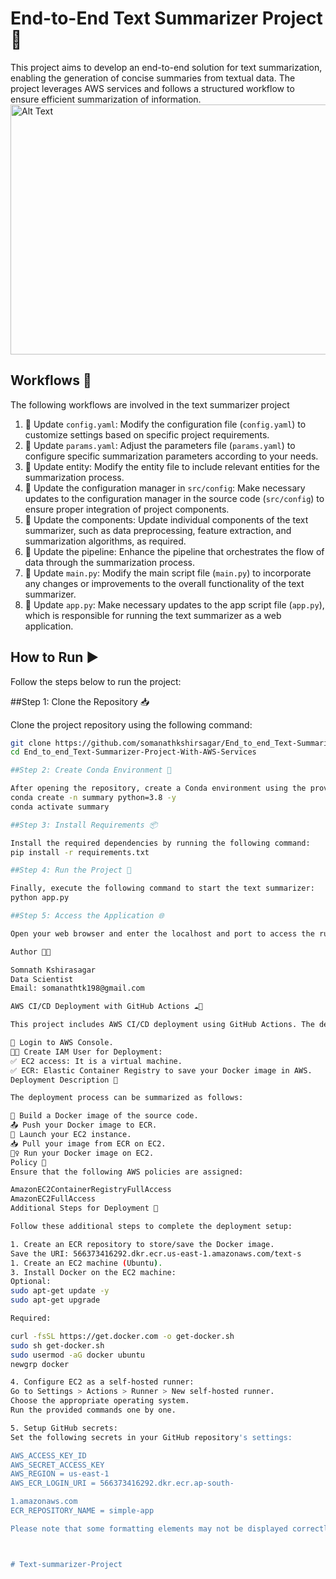 # End-to-End Text Summarizer Project 📃

This project aims to develop an end-to-end solution for text summarization, enabling the generation of concise summaries from textual data. The project leverages AWS services and follows a structured workflow to ensure efficient summarization of information.
<img src="https://blog.floydhub.com/content/images/2019/04/extractive.gif" width="880" height="400" alt="Alt Text">

## Workflows 🔄 

The following workflows are involved in the text summarizer project

1. 📝 Update `config.yaml`: Modify the configuration file (`config.yaml`) to customize settings based on specific project requirements.
2. 📝 Update `params.yaml`: Adjust the parameters file (`params.yaml`) to configure specific summarization parameters according to your needs.
3. 📝 Update entity: Modify the entity file to include relevant entities for the summarization process. 
4. 📝 Update the configuration manager in `src/config`: Make necessary updates to the configuration manager in the source code (`src/config`) to ensure proper integration of project components.
5. 📝 Update the components: Update individual components of the text summarizer, such as data preprocessing, feature extraction, and summarization algorithms, as required.
6. 📝 Update the pipeline: Enhance the pipeline that orchestrates the flow of data through the summarization process.
7. 📝 Update `main.py`: Modify the main script file (`main.py`) to incorporate any changes or improvements to the overall functionality of the text summarizer.
8. 📝 Update `app.py`: Make necessary updates to the app script file (`app.py`), which is responsible for running the text summarizer as a web application.

## How to Run ▶️

Follow the steps below to run the project:

##Step 1: Clone the Repository 📥

Clone the project repository using the following command:

```bash
git clone https://github.com/somanathkshirsagar/End_to_end_Text-Summarizer-Project-With-AWS-Services.git
cd End_to_end_Text-Summarizer-Project-With-AWS-Services

##Step 2: Create Conda Environment 🐍

After opening the repository, create a Conda environment using the provided command:
conda create -n summary python=3.8 -y
conda activate summary

##Step 3: Install Requirements 📦

Install the required dependencies by running the following command:
pip install -r requirements.txt

##Step 4: Run the Project 🚀

Finally, execute the following command to start the text summarizer:
python app.py

##Step 5: Access the Application 🌐

Open your web browser and enter the localhost and port to access the running application.

Author 🧑‍💻

Somnath Kshirasagar
Data Scientist
Email: somanathtk198@gmail.com

AWS CI/CD Deployment with GitHub Actions ☁️🔧

This project includes AWS CI/CD deployment using GitHub Actions. The deployment process involves the following steps:

🔑 Login to AWS Console.
🧑‍💼 Create IAM User for Deployment:
✅ EC2 access: It is a virtual machine.
✅ ECR: Elastic Container Registry to save your Docker image in AWS.
Deployment Description 🚀

The deployment process can be summarized as follows:

🐳 Build a Docker image of the source code.
📤 Push your Docker image to ECR.
🚀 Launch your EC2 instance.
📥 Pull your image from ECR on EC2.
🏃‍♀️ Run your Docker image on EC2.
Policy 📜
Ensure that the following AWS policies are assigned:

AmazonEC2ContainerRegistryFullAccess
AmazonEC2FullAccess
Additional Steps for Deployment 🔄

Follow these additional steps to complete the deployment setup:

1. Create an ECR repository to store/save the Docker image.
Save the URI: 566373416292.dkr.ecr.us-east-1.amazonaws.com/text-s
1. Create an EC2 machine (Ubuntu).
3. Install Docker on the EC2 machine:
Optional:
sudo apt-get update -y
sudo apt-get upgrade

Required:

curl -fsSL https://get.docker.com -o get-docker.sh
sudo sh get-docker.sh
sudo usermod -aG docker ubuntu
newgrp docker

4. Configure EC2 as a self-hosted runner:
Go to Settings > Actions > Runner > New self-hosted runner.
Choose the appropriate operating system.
Run the provided commands one by one.

5. Setup GitHub secrets:
Set the following secrets in your GitHub repository's settings:

AWS_ACCESS_KEY_ID
AWS_SECRET_ACCESS_KEY
AWS_REGION = us-east-1
AWS_ECR_LOGIN_URI = 566373416292.dkr.ecr.ap-south-

1.amazonaws.com
ECR_REPOSITORY_NAME = simple-app

Please note that some formatting elements may not be displayed correctly in the plain text format, but they will be rendered correctly in the Markdown format when viewed on platforms like GitHub.



# Text-summarizer-Project
